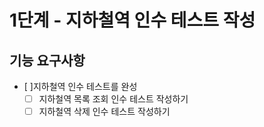 # 1단계 - 지하철역 인수 테스트 작성
## 기능 요구사항
- [ ]지하철역 인수 테스트를 완성
  - [ ] 지하철역 목록 조회 인수 테스트 작성하기 
  - [ ] 지하철역 삭제 인수 테스트 작성하기
